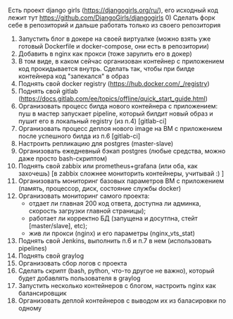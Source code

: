 Есть проект django girls (https://djangogirls.org/ru/), его исходный код лежит тут https://github.com/DjangoGirls/djangogirls
0) Сделать форк себе в репозиторий и дальше работать только из своего репозитория
1) Запустить блог в докере на своей виртуалке (можно взять уже готовый Dockerfile и docker-compose, они есть в репозитории)
2) Добавить в nginx как прокси (тоже зарулить его в докер)
3) В том виде, в каком сейчас организован контейнер с приложением код прокидывается внутрь. Сделать так, чтобы при билде контейнера код "запекался" в образ
4) Поднять свой docker registry (https://hub.docker.com/_/registry)
5) Поднять свой gitlab (https://docs.gitlab.com/ee/topics/offline/quick_start_guide.html)
6) Организовать процесс билда нового контейнера с приложением: пуш в мастер запускает pipeline, который билдит новый образ и пушит его в локальный registry (из п.4) [gitlab-ci]
7) Организовать процесс деплоя нового image на ВМ с приложением после успешного билда из п.6 [gitlab-ci]
8) Настроить репликацию для postgres (master-slave)
9) Организовать ежедневный бэкап postgres (любые средства, можно даже просто bash-скриптом)
10) Поднять свой zabbix или prometheus+grafana (или оба, как захочешь) [в zabbix сложнее мониторить контейнеры, учитывай :) ]
11) Организовать мониторинг базовых параметров ВМ с приложением (память, процессор, диск, состояние службы docker)
12) Организовать мониторинг самого проекта:
    - отдает ли главная 200 код ответа, доступна ли админка, скорость загрузки главной страницы);
    - работает ли корректно БД (запущена и досутпна, стейт [master/slave], etc);
    - жив ли прокси (nginx) и его параметры (nginx_vts_stat)
13) Поднять свой Jenkins, выполнить п.6 и п.7 в нем (использовать pipelines)
14) Поднять свой graylog
15) Организовать сбор логов с проекта
16) Сделать скрипт (bash, python, что-то другое не важно), который будет добавлять пользователя в graylog
17) Запустить несколько контейнеров с блогом, настроить nginx как балансировщик
18) Организовать деплой контейнеров с выводом их из баласировки по одному
